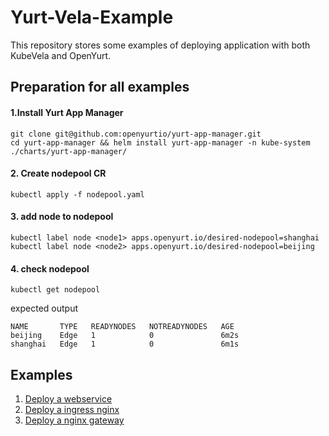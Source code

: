 # Yurt-Vela-Example

This repository stores some examples of deploying application with both KubeVela and OpenYurt. 

## Preparation for all examples

#### 1.Install Yurt App Manager

```shell
git clone git@github.com:openyurtio/yurt-app-manager.git
cd yurt-app-manager && helm install yurt-app-manager -n kube-system ./charts/yurt-app-manager/
```

#### 2. Create nodepool CR
```shell
kubectl apply -f nodepool.yaml
```

#### 3. add node to nodepool
```shell
kubectl label node <node1> apps.openyurt.io/desired-nodepool=shanghai
kubectl label node <node2> apps.openyurt.io/desired-nodepool=beijing
```

#### 4. check nodepool
```shell
kubectl get nodepool
```
expected output
```shell
NAME       TYPE   READYNODES   NOTREADYNODES   AGE
beijing    Edge   1            0               6m2s
shanghai   Edge   1            0               6m1s
```

## Examples

1. [Deploy a webservice](./webservice/readme.md)
2. [Deploy a ingress nginx](./ingress-nginx/readme.md)
3. [Deploy a nginx gateway](./gateway-nginx/readme.md)

